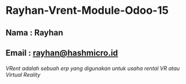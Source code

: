 # Rayhan-Vrent-Module-Odoo-15
## Nama  : Rayhan
## Email : rayhan@hashmicro.id
###### VRent adalah sebuah erp yang digunakan untuk usaha rental VR atau Virtual Reality
